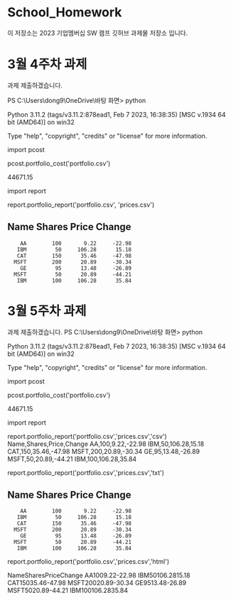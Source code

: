 # School_Homework
이 저장소는 2023 기업멤버십 SW 캠프 깃허브 과제물 저장소 입니다.

# 3월 4주차 과제
과제 제출하겠습니다.

PS C:\Users\dong9\OneDrive\바탕 화면> python

Python 3.11.2 (tags/v3.11.2:878ead1, Feb  7 2023, 16:38:35) [MSC v.1934 64 bit (AMD64)] on win32

Type "help", "copyright", "credits" or "license" for more information.

import pcost

pcost.portfolio_cost('portfolio.csv')

44671.15

import report

report.portfolio_report('portfolio.csv', 'prices.csv')
 
   Name      Shares     Price      Change
-------------------------------------------
        AA        100       9.22     -22.98
       IBM         50     106.28      15.18
       CAT        150      35.46     -47.98
      MSFT        200      20.89     -30.34
        GE         95      13.48     -26.89
      MSFT         50      20.89     -44.21
       IBM        100     106.28      35.84

# 3월 5주차 과제
과제 제출하겠습니다.
PS C:\Users\dong9\OneDrive\바탕 화면> python

Python 3.11.2 (tags/v3.11.2:878ead1, Feb  7 2023, 16:38:35) [MSC v.1934 64 bit (AMD64)] on win32

Type "help", "copyright", "credits" or "license" for more information.

import pcost

pcost.portfolio_cost('portfolio.csv')

44671.15

import report

report.portfolio_report('portfolio.csv','prices.csv','csv')
Name,Shares,Price,Change
AA,100,9.22,-22.98
IBM,50,106.28,15.18
CAT,150,35.46,-47.98
MSFT,200,20.89,-30.34
GE,95,13.48,-26.89
MSFT,50,20.89,-44.21
IBM,100,106.28,35.84

report.portfolio_report('portfolio.csv','prices.csv','txt')
   
   Name      Shares     Price      Change
   -------------------------------------------
        AA        100       9.22     -22.98
       IBM         50     106.28      15.18
       CAT        150      35.46     -47.98
      MSFT        200      20.89     -30.34
        GE         95      13.48     -26.89
      MSFT         50      20.89     -44.21
       IBM        100     106.28      35.84
       
report.portfolio_report('portfolio.csv','prices.csv','html') 
<tr><th>Name</th><th>Shares</th><th>Price</th><th>Change</th></tr>
<tr><td>AA</td><td>100</td><td>9.22</td><td>-22.98</td></tr>
<tr><td>IBM</td><td>50</td><td>106.28</td><td>15.18</td></tr>
<tr><td>CAT</td><td>150</td><td>35.46</td><td>-47.98</td></tr>
<tr><td>MSFT</td><td>200</td><td>20.89</td><td>-30.34</td></tr>
<tr><td>GE</td><td>95</td><td>13.48</td><td>-26.89</td></tr>
<tr><td>MSFT</td><td>50</td><td>20.89</td><td>-44.21</td></tr>
<tr><td>IBM</td><td>100</td><td>106.28</td><td>35.84</td></tr>









